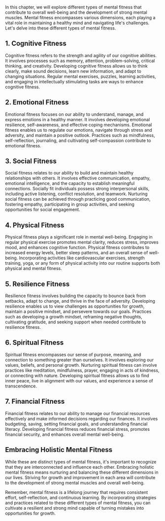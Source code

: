 
In this chapter, we will explore different types of mental fitness that contribute to overall well-being and the development of strong mental muscles. Mental fitness encompasses various dimensions, each playing a vital role in maintaining a healthy mind and navigating life's challenges. Let's delve into these different types of mental fitness.

1\. Cognitive Fitness
--------------------

Cognitive fitness refers to the strength and agility of our cognitive abilities. It involves processes such as memory, attention, problem-solving, critical thinking, and creativity. Developing cognitive fitness allows us to think clearly, make sound decisions, learn new information, and adapt to changing situations. Regular mental exercises, puzzles, learning activities, and engaging in intellectually stimulating tasks are ways to enhance cognitive fitness.

2\. Emotional Fitness
--------------------

Emotional fitness focuses on our ability to understand, manage, and express emotions in a healthy manner. It involves developing emotional resilience, self-awareness, and effective coping mechanisms. Emotional fitness enables us to regulate our emotions, navigate through stress and adversity, and maintain a positive outlook. Practices such as mindfulness, self-reflection, journaling, and cultivating self-compassion contribute to emotional fitness.

3\. Social Fitness
-----------------

Social fitness relates to our ability to build and maintain healthy relationships with others. It involves effective communication, empathy, emotional intelligence, and the capacity to establish meaningful connections. Socially fit individuals possess strong interpersonal skills, including active listening, conflict resolution, and teamwork. Nurturing social fitness can be achieved through practicing good communication, fostering empathy, participating in group activities, and seeking opportunities for social engagement.

4\. Physical Fitness
-------------------

Physical fitness plays a significant role in mental well-being. Engaging in regular physical exercise promotes mental clarity, reduces stress, improves mood, and enhances cognitive function. Physical fitness contributes to increased energy levels, better sleep patterns, and an overall sense of well-being. Incorporating activities like cardiovascular exercises, strength training, yoga, or any form of physical activity into our routine supports both physical and mental fitness.

5\. Resilience Fitness
---------------------

Resilience fitness involves building the capacity to bounce back from setbacks, adapt to change, and thrive in the face of adversity. Developing resilience enables us to view challenges as opportunities for growth, maintain a positive mindset, and persevere towards our goals. Practices such as developing a growth mindset, reframing negative thoughts, cultivating gratitude, and seeking support when needed contribute to resilience fitness.

6\. Spiritual Fitness
--------------------

Spiritual fitness encompasses our sense of purpose, meaning, and connection to something greater than ourselves. It involves exploring our values, beliefs, and personal growth. Nurturing spiritual fitness can involve practices like meditation, mindfulness, prayer, engaging in acts of kindness, or connecting with nature. Developing spiritual fitness allows us to find inner peace, live in alignment with our values, and experience a sense of transcendence.

7\. Financial Fitness
--------------------

Financial fitness relates to our ability to manage our financial resources effectively and make informed decisions regarding our finances. It involves budgeting, saving, setting financial goals, and understanding financial literacy. Developing financial fitness reduces financial stress, promotes financial security, and enhances overall mental well-being.

Embracing Holistic Mental Fitness
---------------------------------

While these are distinct types of mental fitness, it's important to recognize that they are interconnected and influence each other. Embracing holistic mental fitness means nurturing and balancing these different dimensions in our lives. Striving for growth and improvement in each area will contribute to the development of strong mental muscles and overall well-being.

Remember, mental fitness is a lifelong journey that requires consistent effort, self-reflection, and continuous learning. By incorporating strategies and practices related to these different types of mental fitness, you can cultivate a resilient and strong mind capable of turning mistakes into opportunities for growth.
